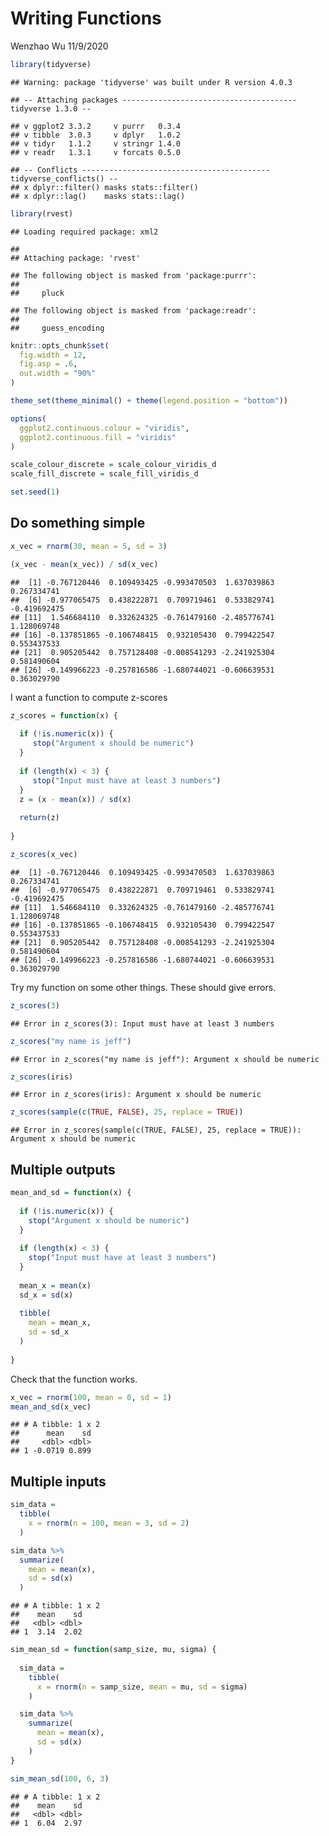 Writing Functions
================
Wenzhao Wu
11/9/2020

``` r
library(tidyverse)
```

    ## Warning: package 'tidyverse' was built under R version 4.0.3

    ## -- Attaching packages --------------------------------------- tidyverse 1.3.0 --

    ## v ggplot2 3.3.2     v purrr   0.3.4
    ## v tibble  3.0.3     v dplyr   1.0.2
    ## v tidyr   1.1.2     v stringr 1.4.0
    ## v readr   1.3.1     v forcats 0.5.0

    ## -- Conflicts ------------------------------------------ tidyverse_conflicts() --
    ## x dplyr::filter() masks stats::filter()
    ## x dplyr::lag()    masks stats::lag()

``` r
library(rvest)
```

    ## Loading required package: xml2

    ## 
    ## Attaching package: 'rvest'

    ## The following object is masked from 'package:purrr':
    ## 
    ##     pluck

    ## The following object is masked from 'package:readr':
    ## 
    ##     guess_encoding

``` r
knitr::opts_chunk$set(
  fig.width = 12,
  fig.asp = .6,
  out.width = "90%"
)

theme_set(theme_minimal() + theme(legend.position = "bottom"))

options(
  ggplot2.continuous.colour = "viridis",
  ggplot2.continuous.fill = "viridis"
)

scale_colour_discrete = scale_colour_viridis_d
scale_fill_discrete = scale_fill_viridis_d

set.seed(1)
```

## Do something simple

``` r
x_vec = rnorm(30, mean = 5, sd = 3)

(x_vec - mean(x_vec)) / sd(x_vec)
```

    ##  [1] -0.767120446  0.109493425 -0.993470503  1.637039863  0.267334741
    ##  [6] -0.977065475  0.438222871  0.709719461  0.533829741 -0.419692475
    ## [11]  1.546684110  0.332624325 -0.761479160 -2.485776741  1.128069748
    ## [16] -0.137851865 -0.106748415  0.932105430  0.799422547  0.553437533
    ## [21]  0.905205442  0.757128408 -0.008541293 -2.241925304  0.581490604
    ## [26] -0.149966223 -0.257816586 -1.680744021 -0.606639531  0.363029790

I want a function to compute z-scores

``` r
z_scores = function(x) {
        
  if (!is.numeric(x)) {
     stop("Argument x should be numeric")      
  }        
  
  if (length(x) < 3) {
     stop("Input must have at least 3 numbers")
  }     
  z = (x - mean(x)) / sd(x)
  
  return(z)
              
}

z_scores(x_vec)
```

    ##  [1] -0.767120446  0.109493425 -0.993470503  1.637039863  0.267334741
    ##  [6] -0.977065475  0.438222871  0.709719461  0.533829741 -0.419692475
    ## [11]  1.546684110  0.332624325 -0.761479160 -2.485776741  1.128069748
    ## [16] -0.137851865 -0.106748415  0.932105430  0.799422547  0.553437533
    ## [21]  0.905205442  0.757128408 -0.008541293 -2.241925304  0.581490604
    ## [26] -0.149966223 -0.257816586 -1.680744021 -0.606639531  0.363029790

Try my function on some other things. These should give errors.

``` r
z_scores(3)
```

    ## Error in z_scores(3): Input must have at least 3 numbers

``` r
z_scores("my name is jeff")
```

    ## Error in z_scores("my name is jeff"): Argument x should be numeric

``` r
z_scores(iris)
```

    ## Error in z_scores(iris): Argument x should be numeric

``` r
z_scores(sample(c(TRUE, FALSE), 25, replace = TRUE))
```

    ## Error in z_scores(sample(c(TRUE, FALSE), 25, replace = TRUE)): Argument x should be numeric

## Multiple outputs

``` r
mean_and_sd = function(x) {
        
  if (!is.numeric(x)) {
    stop("Argument x should be numeric")      
  }        
  
  if (length(x) < 3) {
    stop("Input must have at least 3 numbers")
  }   
        
  mean_x = mean(x)
  sd_x = sd(x)
  
  tibble(
    mean = mean_x,
    sd = sd_x
  )
              
}
```

Check that the function works.

``` r
x_vec = rnorm(100, mean = 0, sd = 1)
mean_and_sd(x_vec)
```

    ## # A tibble: 1 x 2
    ##      mean    sd
    ##     <dbl> <dbl>
    ## 1 -0.0719 0.899

## Multiple inputs

``` r
sim_data = 
  tibble(
    x = rnorm(n = 100, mean = 3, sd = 2)
  )

sim_data %>%
  summarize(
    mean = mean(x),
    sd = sd(x)
  )
```

    ## # A tibble: 1 x 2
    ##    mean    sd
    ##   <dbl> <dbl>
    ## 1  3.14  2.02

``` r
sim_mean_sd = function(samp_size, mu, sigma) {
        
  sim_data = 
    tibble(
      x = rnorm(n = samp_size, mean = mu, sd = sigma)
    )

  sim_data %>%
    summarize(
      mean = mean(x),
      sd = sd(x)
    )      
}

sim_mean_sd(100, 6, 3)
```

    ## # A tibble: 1 x 2
    ##    mean    sd
    ##   <dbl> <dbl>
    ## 1  6.04  2.97
